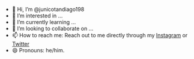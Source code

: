 - 👋 Hi, I’m @junicotandiago198
- 👀 I’m interested in ...
- 🌱 I’m currently learning ...
- 💞️ I’m looking to collaborate on ...
- 📫 How to reach me: Reach out to me directly through my <a href="#">Instagram</a> or <a href="#">Twitter</a>
- 😄 Pronouns: he/him.

